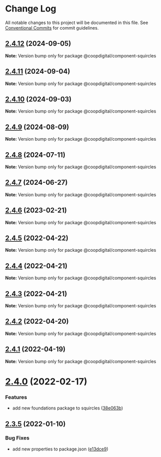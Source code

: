 # Change Log

All notable changes to this project will be documented in this file.
See [Conventional Commits](https://conventionalcommits.org) for commit guidelines.

## [2.4.12](https://github.com/coopdigital/coop-frontend/compare/@coopdigital/component-squircles@2.4.11...@coopdigital/component-squircles@2.4.12) (2024-09-05)

**Note:** Version bump only for package @coopdigital/component-squircles





## [2.4.11](https://github.com/coopdigital/coop-frontend/compare/@coopdigital/component-squircles@2.4.10...@coopdigital/component-squircles@2.4.11) (2024-09-04)

**Note:** Version bump only for package @coopdigital/component-squircles





## [2.4.10](https://github.com/coopdigital/coop-frontend/compare/@coopdigital/component-squircles@2.4.9...@coopdigital/component-squircles@2.4.10) (2024-09-03)

**Note:** Version bump only for package @coopdigital/component-squircles





## [2.4.9](https://github.com/coopdigital/coop-frontend/compare/@coopdigital/component-squircles@2.4.8...@coopdigital/component-squircles@2.4.9) (2024-08-09)

**Note:** Version bump only for package @coopdigital/component-squircles





## [2.4.8](https://github.com/coopdigital/coop-frontend/compare/@coopdigital/component-squircles@2.4.7...@coopdigital/component-squircles@2.4.8) (2024-07-11)

**Note:** Version bump only for package @coopdigital/component-squircles





## [2.4.7](https://github.com/coopdigital/coop-frontend/compare/@coopdigital/component-squircles@2.4.6...@coopdigital/component-squircles@2.4.7) (2024-06-27)

**Note:** Version bump only for package @coopdigital/component-squircles





## [2.4.6](https://github.com/coopdigital/coop-frontend/compare/@coopdigital/component-squircles@2.4.5...@coopdigital/component-squircles@2.4.6) (2023-02-21)

**Note:** Version bump only for package @coopdigital/component-squircles





## [2.4.5](https://github.com/coopdigital/coop-frontend/compare/@coopdigital/component-squircles@2.4.4...@coopdigital/component-squircles@2.4.5) (2022-04-22)

**Note:** Version bump only for package @coopdigital/component-squircles





## [2.4.4](https://github.com/coopdigital/coop-frontend/compare/@coopdigital/component-squircles@2.4.3...@coopdigital/component-squircles@2.4.4) (2022-04-21)

**Note:** Version bump only for package @coopdigital/component-squircles





## [2.4.3](https://github.com/coopdigital/coop-frontend/compare/@coopdigital/component-squircles@2.4.2...@coopdigital/component-squircles@2.4.3) (2022-04-21)

**Note:** Version bump only for package @coopdigital/component-squircles





## [2.4.2](https://github.com/coopdigital/coop-frontend/compare/@coopdigital/component-squircles@2.4.1...@coopdigital/component-squircles@2.4.2) (2022-04-20)

**Note:** Version bump only for package @coopdigital/component-squircles





## [2.4.1](https://github.com/coopdigital/coop-frontend/compare/@coopdigital/component-squircles@2.4.0...@coopdigital/component-squircles@2.4.1) (2022-04-19)

**Note:** Version bump only for package @coopdigital/component-squircles





# [2.4.0](https://github.com/coopdigital/coop-frontend/compare/@coopdigital/component-squircles@2.3.5...@coopdigital/component-squircles@2.4.0) (2022-02-17)


### Features

* add new foundations package to squircles ([38e063b](https://github.com/coopdigital/coop-frontend/commit/38e063bee8f44256a1f50efcfa484bd1fc4e4edf))





## [2.3.5](https://github.com/coopdigital/coop-frontend/compare/@coopdigital/component-squircles@2.3.4...@coopdigital/component-squircles@2.3.5) (2022-01-10)


### Bug Fixes

* add new properties to package.json ([e13dce9](https://github.com/coopdigital/coop-frontend/commit/e13dce94798600b80da4d0183ce96331b91c72aa))
